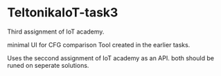 # TeltonikaIoT-task3
Third assignment of IoT academy.

minimal UI for CFG comparison Tool created in the earlier tasks.

Uses the seccond assignment of IoT academy as an API. both should be runed on seperate solutions.
